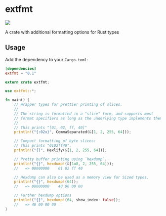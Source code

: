 # extfmt

[![](http://meritbadge.herokuapp.com/extfmt)](https://crates.io/crates/extfmt)

A crate with additional formatting options for Rust types

## Usage

Add the dependency to your `Cargo.toml`:

```toml
[dependencies]
extfmt = "0.1"
```

```rust
extern crate extfmt;

use extfmt::*;

fn main() {
	// Wrapper types for prettier printing of slices.
	//
	// The string is formatted in a "slice" form, and supports most 
	// format specifiers as long as the underlying type implements them
	//
	// This prints "[01, 02, ff, 40]"
	println!("{:02x}", CommaSeparated(&[1, 2, 255, 64]));

	// Compact formatting of byte slices:
	// This prints "0102ff40".
	println!("{}", Hexlify(&[1, 2, 255, 64]));

	// Pretty buffer printing using `hexdump`.
	println!("{}", hexdump!(&[1u8, 2, 255, 64]));
	// 	 => 00000000	01 02 ff 40

	// Hexdump can also be used as a memory view for Sized types.
	println!("{}", hexdump!(64));
	//   => 00000000	40 00 00 00

	// Further hexdump options
	println!("{}", hexdump!(64, show_index: false));
	//   => 40 00 00 00
}
```
